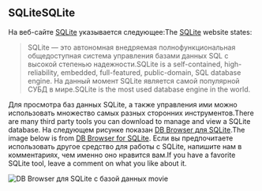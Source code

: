 ## <a name="sqlite"></a><span data-ttu-id="bf5f9-101">SQLite</span><span class="sxs-lookup"><span data-stu-id="bf5f9-101">SQLite</span></span>

<span data-ttu-id="bf5f9-102">На веб-сайте [SQLite](https://www.sqlite.org/) указывается следующее:</span><span class="sxs-lookup"><span data-stu-id="bf5f9-102">The [SQLite](https://www.sqlite.org/) website states:</span></span>

> <span data-ttu-id="bf5f9-103">SQLite — это автономная внедряемая полнофункциональная общедоступная система управления базами данных SQL с высокой степенью надежности.</span><span class="sxs-lookup"><span data-stu-id="bf5f9-103">SQLite is a self-contained, high-reliability, embedded, full-featured, public-domain, SQL database engine.</span></span> <span data-ttu-id="bf5f9-104">На данный момент SQLite является самой популярной СУБД в мире.</span><span class="sxs-lookup"><span data-stu-id="bf5f9-104">SQLite is the most used database engine in the world.</span></span>

<span data-ttu-id="bf5f9-105">Для просмотра баз данных SQLite, а также управления ими можно использовать множество самых разных сторонних инструментов.</span><span class="sxs-lookup"><span data-stu-id="bf5f9-105">There are many third party tools you can download to manage and view a SQLite database.</span></span> <span data-ttu-id="bf5f9-106">На следующем рисунке показан [DB Browser для SQLite](https://sqlitebrowser.org/).</span><span class="sxs-lookup"><span data-stu-id="bf5f9-106">The image below is from [DB Browser for SQLite](https://sqlitebrowser.org/).</span></span> <span data-ttu-id="bf5f9-107">Если вы предпочитаете использовать другое средство для работы с SQLite, напишите нам в комментариях, чем именно оно нравится вам.</span><span class="sxs-lookup"><span data-stu-id="bf5f9-107">If you have a favorite SQLite tool, leave a comment on what you like about it.</span></span>

![DB Browser для SQLite с базой данных movie](~/tutorials/first-mvc-app-xplat/working-with-sql/_static/dbb.png)
